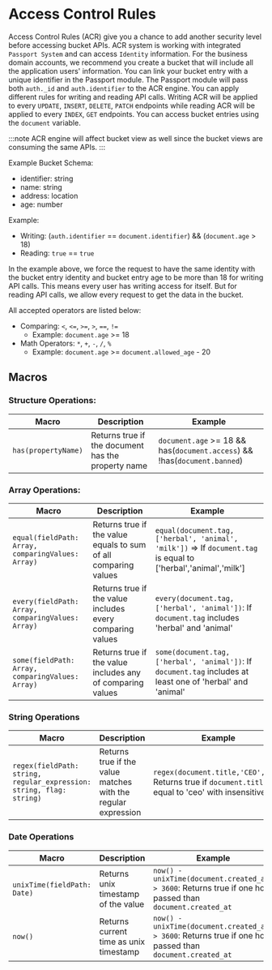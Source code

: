 
# Access Control Rules

Access Control Rules (ACR) give you a chance to add another security level before accessing bucket APIs. ACR system is working with integrated `Passport System` and can access `Identity` information. For the business domain accounts, we recommend you create a bucket that will include all the application users' information. You can link your bucket entry with a unique identifier in the Passport module. The Passport module will pass both `auth._id` and `auth.identifier` to the ACR engine. You can apply different rules for writing and reading API calls. Writing ACR will be applied to every `UPDATE`, `INSERT`, `DELETE`, `PATCH` endpoints while reading ACR will be applied to every `INDEX`, `GET` endpoints. You can access bucket entries using the `document` variable. 

:::note
ACR engine will affect bucket view as well since the bucket views are consuming the same APIs.
:::

Example Bucket Schema:
- identifier: string
- name: string
- address: location
- age: number

Example:
- Writing: (`auth.identifier` == `document.identifier`) && (`document.age` > 18)
- Reading: `true` == `true`

In the example above, we force the request to have the same identity with the bucket entry identity and bucket entry age to be more than 18 for writing API calls. This means every user has writing access for itself. But for reading API calls, we allow every request to get the data in the bucket.

All accepted operators are listed below: 
- Comparing: `<`, `<=`, `>=`, `>`, `==`, `!=`
  - Example: `document.age` >= 18
- Math Operators: `*`, `+`, `-`, `/`, `%`
  - Example: `document.age` >= `document.allowed_age` - 20

## Macros
  ### Structure Operations:

| Macro               | Description                                        | Example                                                                   |
| ------------------- | -------------------------------------------------- | ------------------------------------------------------------------------- |
| `has(propertyName)` | Returns true if the document has the property name | `document.age` >= 18 && has(`document.access`) && !has(`document.banned`) |

  ### Array Operations:

| Macro                                             | Description                                                     | Example                                                                                                         |
| ------------------------------------------------- | --------------------------------------------------------------- | --------------------------------------------------------------------------------------------------------------- |
| `equal(fieldPath: Array, comparingValues: Array)` | Returns true if the value equals to sum of all comparing values | `equal(document.tag, ['herbal', 'animal', 'milk'])` => If `document.tag` is equal to ['herbal','animal','milk'] |
| `every(fieldPath: Array, comparingValues: Array)` | Returns true if the value includes every comparing values       | `every(document.tag, ['herbal', 'animal'])`: If `document.tag` includes 'herbal' and 'animal'                   |
| `some(fieldPath: Array, comparingValues: Array)`  | Returns true if the value includes any of comparing values      | `some(document.tag, ['herbal', 'animal'])`: If `document.tag` includes at least one of 'herbal' and 'animal'    |

### String Operations


| Macro                                                                | Description                                                   | Example                                                                                                     |
| -------------------------------------------------------------------- | ------------------------------------------------------------- | ----------------------------------------------------------------------------------------------------------- |
| `regex(fieldPath: string, regular_expression: string, flag: string)` | Returns true if the value matches with the regular expression | `regex(document.title,'CEO','i')`: Returns true if `document.title` is equal to 'ceo' with insensitive flag |

### Date Operations

| Macro                       | Description                            | Example                                                                                                    |
| --------------------------- | -------------------------------------- | ---------------------------------------------------------------------------------------------------------- |
| `unixTime(fieldPath: Date)` | Returns unix timestamp of the value    | `now() - unixTime(document.created_at) > 3600`: Returns true if one hour passed than `document.created_at` |
| `now()`                     | Returns current time as unix timestamp | `now() - unixTime(document.created_at) > 3600`: Returns true if one hour passed than `document.created_at` |